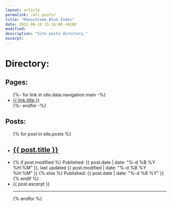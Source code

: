 ```yaml
---
layout: article
permalink: /all-posts/
title: "Monochrome.Blue Index"
date: 2022-06-19 15:16:00 +0100 
modified: 
description: "Site posts directory."
excerpt: 
---
```


<h1>Directory:</h1>
<h2>Pages:</h2>
<ul>
    {%- for link in site.data.navigation.main -%}
        <li class="row">
            <a href="{{ link.url | relative_url }}" title="{{ link.description }}">{{ link.title }}</a>
        </li>
    {%- endfor -%}
</ul>

<h2>Posts:</h2>
<ul>
    {% for post in site.posts %}
        <li class="row">
            <h2><a href="{{ post.permalink }}" title="{{ post.description }}">{{ post.title }}</a></h2>
        </li>
        <li class="row">
            {% if post.modified %}
                <span>Published: {{ post.date | date: "%-d %B %Y %H:%M" }}, last updated {{ post.modified | date: "%-d %B %Y %H:%M" }}</span> 
            {% else %}
                <span>Published: {{ post.date | date: "%-d %B %Y" }}</span>
            {% endif %}
        </li>
        <li class="row">
            <span>{{ post.excerpt }}</span>
        </li>
        <hr>
    {% endfor %}
</ul>